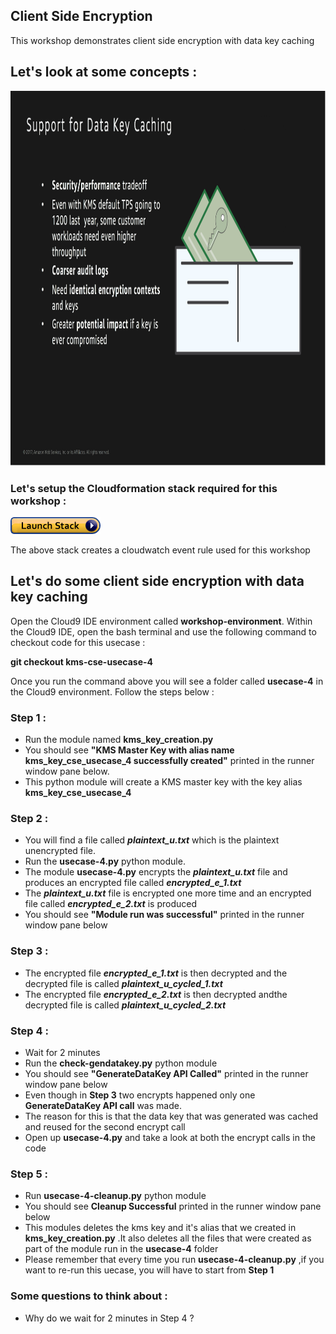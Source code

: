 ## Client Side Encryption

This workshop demonstrates client side encryption with data key caching 

## Let's look at some concepts :

<a><img src="images/data-key-caching.png" width="800" height="600"></a><br>

### Let's setup the Cloudformation stack required for this workshop :

[![Deploy Client Side Encryption With Data Key Caching CloudFormation Stack](images/cloudformation-launch-stack.png)](https://console.aws.amazon.com/cloudformation/home?#/stacks/new?stackName=data-protection-cse-datakey-caching&templateURL=https://s3.amazonaws.com/crypto-workshop-dont-delete/template-cse-data-key-caching.yaml)

The above stack creates a cloudwatch event rule used for this workshop 

## Let's do some client side encryption with data key caching 

Open the Cloud9 IDE environment called **workshop-environment**. Within the Cloud9 IDE, open the bash terminal and use the following command to checkout code for this usecase :

**git checkout kms-cse-usecase-4**

Once you run the command above you will see a folder called **usecase-4** in the Cloud9 environment. Follow the steps below :

### Step 1 :

* Run the module named **kms_key_creation.py**
* You should see **"KMS Master Key with alias name kms_key_cse_usecase_4 successfully created"** printed
  in the runner window pane below.
* This python module will create a KMS master key with the key alias **kms_key_cse_usecase_4** 

### Step 2 :

* You will find a file called ***plaintext_u.txt*** which is the plaintext unencrypted file.
* Run the **usecase-4.py** python module.
* The module **usecase-4.py** encrypts the ***plaintext_u.txt*** file and produces an encrypted file
  called ***encrypted_e_1.txt***
* The ***plaintext_u.txt*** file is encrypted one more time and an encrypted file called 
  ***encrypted_e_2.txt*** is produced
* You should see **"Module run was successful"** printed in the runner window pane below

### Step 3 :

* The encrypted file ***encrypted_e_1.txt*** is then decrypted and the decrypted file 
  is called ***plaintext_u_cycled_1.txt***
* The encrypted file ***encrypted_e_2.txt*** is then decrypted andthe decrypted file 
  is called ***plaintext_u_cycled_2.txt***

### Step 4 :

* Wait for 2 minutes 
* Run the **check-gendatakey.py** python module
* You should see **"GenerateDataKey API Called"** printed in the runner window pane below
* Even though in **Step 3** two encrypts happened only one **GenerateDataKey API call** was made.
* The reason for this is that the data key that was generated was cached and reused for the second encrypt call 
* Open up **usecase-4.py** and take a look at both the encrypt calls in the code 

### Step 5 :

* Run **usecase-4-cleanup.py** python module 
* You should see **Cleanup Successful** printed in the runner window pane below
* This modules deletes the kms key and it's alias that we created in **kms_key_creation.py**
  .It also deletes all the files that were created as part of the module run in the **usecase-4** folder
* Please remember that every time you run **usecase-4-cleanup.py** ,if you want to re-run this uecase,
  you will have to start from **Step 1**

### Some questions to think about :

* Why do we wait for 2 minutes in Step 4 ?

